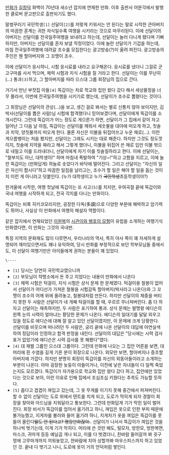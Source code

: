 [만화가](%EB%A7%8C%ED%99%94%EA%B0%80.md)
[길창덕](%EA%B8%B8%EC%B0%BD%EB%8D%95.md) 화백이 70년대 새소년 잡지에 연재한 만화. 이후 출판사 어문각에서
발행한 클로버 문고판으로 출판되기도 했다.

말썽꾸러기 국민학생`[1]` 선달이`[2]`를 저렇게 키워서는 안 된다는 말로 시작한 큰아버지의 따끔한 훈계는 귀한 자식일수록 여행을
시키라는 것으로 마무리된다. 이에 선달이의 아버지는 선달이를 전국일주여행을 보내려고 하는데, 선달이는 놀러 다니게 됐다며 기뻐하지만,
아버지는 선달이를 혼자 보낼 작정이었다. 이에 놀란 선달이가 기겁을 하는데, 마침 전국일주여행에 데려갈 조수를 모집한다는 광고방송(?)이
울려 퍼진다. 광고방송의 주인은 웬 할아버지와 그 꼬맹이 조수.

이에 선달이가 응시하니, 시험 응시료를 내라고 요구해온다. 응시료를 냈더니 그걸로 군고구마를 사서 먹으며, 체력 시험과 지식 시험을 칠
거라고 한다. 선달이는 이를 무난히(...) 통과`[3]`하고, 그 할아버지를 따라 으스대 그룹 회장님의 집으로 간다.

거기서 만난 부잣집 아들`[4]` 뚝갑이는 차로 학교와 집만 왔다 갔다 해서 세상물정을 너무 몰라서, 이번에 전국일주여행을 시키기로 했는데,
선달이가 조수로 뽑혔다는 것이다.

그 회장님은 선달이의 관상(...)을 보고, 생긴 걸로 봐서는 별로 신통치 않아 보이지만, 김박사(선달이를 뽑은 사람)님 시험에 합격했다니
믿어보겠다며, 선달이에게 뚝갑이를 소개시킨다. 그런데 뚝갑이가 어느 정도로 게으른가 하면, 선달이가 그 집에서 같이 자고 일어난 그 다음 날
아침, 뚝갑이는 선달이를 깨워서 세숫물을 대야에 떠오게 하고, 칫솔과 치약, 양칫물까지 떠오게 한다. 물론 자신은 이불을 뒤집어쓰고 누운
채로(...). 이런 게으름뱅이는 처음 봤지만, 선달이는 그래도 시키는 대로 해준다. 하지만 그것도 정도껏이지, 칫솔에 치약을 짜라고 해서
그렇게 했더니, 이불을 뒤집어 쓴 채로 입만 이불 밖으로 내밀고 이를 드러내더니, 선달이에게 자기 이를 칫솔질하라고 한다. 이에 선달이는,
"철부지도 아닌, 대학생이!" 하며 마침내 폭발하여 "기상~!"하고 고함을 지르고, 이에 놀란 뚝갑이는 (만화답게) 하늘로 솟았다가 바닥에
떨어진다. 그리고 선달이는 "자신의 일은 자신이 합시다"하고 따끔한 일침을 날리고는, 조수가 할 일은 해야 할 일을 돕는 것이지 이런 게
아니라고 덧붙인다. (누가 대학생이고 누가 <del>국민학생</del>초등학생이야?)

한겨울에 시작한, 여행 첫날에 뚝갑이는 또 사고`[5]`를 치지만, 우여곡절 끝에 뚝갑이와 국내 여행을 시작하게 되고, 전국 각지를 다니는
만화이다.

뚝갑이는 비록 히키코모리지만, 굉장한 다독(多讀)으로 다양한 부문에 해박하고 암기력도 뛰어나, 사실상 이 만화에서 여행의 해설자 역할이다.

같은 잡지에서 연재되었던 [이원복](%EC%9D%B4%EC%9B%90%EB%B3%B5.md)의 [시관이와 병호의 모험](%EC%8B%9C%EA%B4%80%EC%9D%B4%EC%99%80%20%EB%B3%91%ED%98%B8%EC%9D%98%20%EB%AA%A8%ED%97%98.md)이 유럽을 소개하는 여행기식 만화였다면, 이 만화는 그것의 국내판.

특정 지역의 문화재도 많이 다루면서, 우리나라의 역사, 특히 야사 쪽이 꽤 자세하게 설명되어 재미있으면서도 꽤나 유익하여, 당시 만화를
부정적으로 보던 학부모님들 중에서도, 이 선달이 여행기만은 아이들에게 권하는 분들이 꽤 있었다.

`\----`

  * `[1]` 당시는 당연히 국민학교였으니까
  * `[2]` 부모님이 작명소에서 돈 주고 지었다는 내용이 만화에서 나온다
  * `[3]` 체력 시험은 턱걸이, 지식 시험은 상식 문제 한 문제였다. 턱걸이용 철봉이 없어서 선달이가 어디선가 가져온 철봉을 시험감독 할아버지(박사라고 나온다)와 그 꼬맹이 조수의 어깨 위에 올려놓고, 철봉대처럼 만든다. 하지만 선달이의 체중을 버티지 못한 두 사람은 선달이가 네 개째 턱걸이를 할 때, 우르르 무너져버린다. 좀 더 하자고 선달이는 재촉하지만, 두 사람은 포기하여 통과. 상식 문제는 발명왕 에디슨의 왼쪽 눈의 시력이 얼마냐는 황당한 문제가 나온다. 에디슨의 일대기를 달달 외우고 있을 정도로 에디슨에 대해 잘 알고 있던 선달이였지만, 이 문제에 크게 당황한다. 선달이를 비웃으며 떠나려던 두 사람은, 궁리 끝에 나온 선달이의 대답에 아연실색하여 정답이라 인정하고 합격 판정을 내린다. 선달이의 대답은 "당시에는 시력 검사표가 없었기에 에디슨은 시력 검사를 못 해봤다"였다.
  * `[4]` 대 재벌 그룹인 으스대 그룹이다. 그런데 만화에 나오는 그 집안 어른을 보면, 대머리에 흰 수염을 길게 기른 분이 회장으로 나온다. 외모만 보면, 할아버지나 증조할아버지에 가깝다. 하지만 분명히 회장이 뚝갑이를 자신의 외동아들이라고 소개하는 부분이 나온다. 아마 굉장한 늦둥이 아들이거나, 이전에 낳은 자녀들이 다 일찍 죽었는지도 모르겠다. 뚝갑이가 자가용으로 학교와 집만 왔다 갔다 하고, 집안에만 있었다는 것으로 보아, 이런 이유로 인해 집에서 조심조심 키웠다는 추측도 가능할 듯하다.
  * `[5]` 춥다고 겹겹이 껴입고 갔는데, 그 옷 무게를 이기지 못해 중간에서 퍼져버린다. 할 수 없이 선달이는 도로 위에서 텐트를 치게 되고, 도로가 막히게 되자 경찰이 회장을 찾아와 아드님을 치워달라고 통보한다. 그런데 만화답게 기가 막힌 일이 벌어진다. 회장 비서가 뚝갑이를 업어서 옮기려고 하니, 껴입은 옷으로 인한 부피 때문에 불가능했고, 지게차를 불러와 들어 옮기려 하니, 지게차가 옷을 껴입은 뚝갑이를 못 들어 올린다<del>말도 안 된다고? 명랑만화잖아.</del>. 선달이가 나서서 뚝갑이가 껴입은 것을 하나씩 벗기는데, 이게 기가 막히다. 머리에 쓴 것만 해도, 털모자, 방한모, 방한복면, 마스크, 귀마개 등등 예닐곱 개나 되고, 이를 다 벗겼더니, 찬바람 들어갈까 봐 귓구멍에 고무마개까지 끼워놓았고, 찬바람에 치아 상할까봐 마우스피스까지 하고 있었던 것. 끝내 다 벗기고 나니, 도로에 옷이 거의 언덕처럼 쌓인다.

